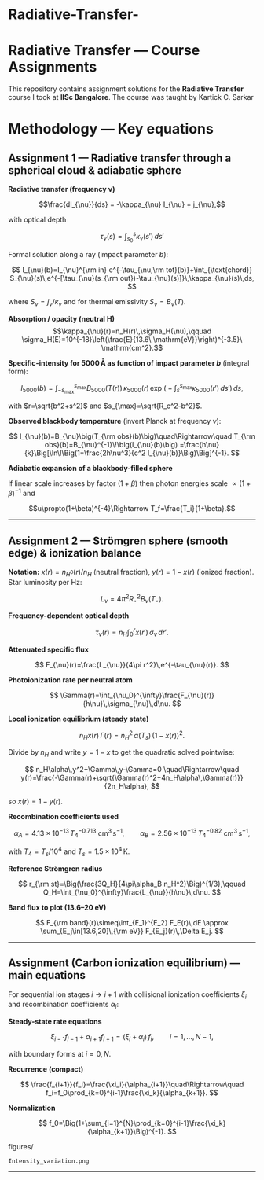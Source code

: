 # Radiative-Transfer-
# Radiative Transfer — Course Assignments

This repository contains assignment solutions for the **Radiative Transfer** course I took at **IISc Bangalore**.
The course was taught by Kartick C. Sarkar

# Methodology — Key equations 

## Assignment 1 — Radiative transfer through a spherical cloud & adiabatic sphere

**Radiative transfer (frequency ν)**  

$$\frac{dI_{\nu}}{ds} = -\kappa_{\nu} I_{\nu} + j_{\nu},$$

with optical depth

$$\tau_{\nu}(s)=\int_{s_0}^{s}\kappa_{\nu}(s')\,ds'$$

Formal solution along a ray (impact parameter $b$):

$$
I_{\nu}(b)=I_{\nu}^{\rm in} e^{-\tau_{\nu,\rm tot}(b)}+\int_{\text{chord}} S_{\nu}(s)\,e^{-[\tau_{\nu}(s_{\rm out})-\tau_{\nu}(s)]}\,\kappa_{\nu}(s)\,ds,
$$

where $S_{\nu}=j_{\nu}/\kappa_{\nu}$ and for thermal emissivity $S_{\nu}=B_{\nu}(T)$.

**Absorption / opacity (neutral H)**  
$$\kappa_{\nu}(r)=n_H(r)\,\sigma_H(\nu),\qquad \sigma_H(E)=10^{-18}\left(\frac{E}{13.6\ \mathrm{eV}}\right)^{-3.5}\ \mathrm{cm^2}.$$

**Specific-intensity for 5000 Å as function of impact parameter $b$** (integral form):

$$
I_{5000}(b)=\int_{-s_{\max}}^{s_{\max}} B_{5000}(T(r))\,\kappa_{5000}(r)\,\exp\!\Big(-\int_{s}^{s_{\max}}\kappa_{5000}(r')\,ds'\Big)\,ds,
$$

with $r=\sqrt{b^2+s^2}$ and $s_{\max}=\sqrt{R_c^2-b^2}$.

**Observed blackbody temperature** (invert Planck at frequency $\nu$):

$$
I_{\nu}(b)=B_{\nu}\big(T_{\rm obs}(b)\big)\quad\Rightarrow\quad
T_{\rm obs}(b)=B_{\nu}^{-1}\!\big(I_{\nu}(b)\big)
=\frac{h\nu}{k}\Big[\ln\!\Big(1+\frac{2h\nu^3}{c^2 I_{\nu}(b)}\Big)\Big]^{-1}.
$$

**Adiabatic expansion of a blackbody-filled sphere**  

If linear scale increases by factor $(1+\beta)$ then photon energies scale $\propto(1+\beta)^{-1}$ and

$$u\propto(1+\beta)^{-4}\Rightarrow T_f=\frac{T_i}{1+\beta}.$$

---

## Assignment 2 — Strömgren sphere (smooth edge) & ionization balance

**Notation:** $x(r)=n_{H^0}(r)/n_H$ (neutral fraction), $y(r)=1-x(r)$ (ionized fraction). Star luminosity per Hz:

$$L_{\nu}=4\pi^2 R_\star^2 B_{\nu}(T_\star).$$

**Frequency-dependent optical depth**

$$
\tau_{\nu}(r)=n_H\int_0^{r} x(r')\,\sigma_{\nu}\,dr'.
$$

**Attenuated specific flux**

$$
F_{\nu}(r)=\frac{L_{\nu}}{4\pi r^2}\,e^{-\tau_{\nu}(r)}.
$$

**Photoionization rate per neutral atom**

$$
\Gamma(r)=\int_{\nu_0}^{\infty}\frac{F_{\nu}(r)}{h\nu}\,\sigma_{\nu}\,d\nu.
$$

**Local ionization equilibrium (steady state)**

$$
n_H x(r)\,\Gamma(r)=n_H^2\,\alpha(T_s)\,(1-x(r))^2.
$$

Divide by $n_H$ and write $y=1-x$ to get the quadratic solved pointwise:

$$
n_H\alpha\,y^2+\Gamma\,y-\Gamma=0
\quad\Rightarrow\quad
y(r)=\frac{-\Gamma(r)+\sqrt{\Gamma(r)^2+4n_H\alpha\,\Gamma(r)}}{2n_H\alpha},
$$

so $x(r)=1-y(r)$.

**Recombination coefficients used**

$$
\alpha_A=4.13\times10^{-13}\,T_4^{-0.713}\ \mathrm{cm^3\,s^{-1}},\qquad
\alpha_B=2.56\times10^{-13}\,T_4^{-0.82}\ \mathrm{cm^3\,s^{-1}},
$$

with $T_4=T_s/10^4$ and $T_s=1.5\times10^4\,$K.

**Reference Strömgren radius**

$$
r_{\rm st}=\Big(\frac{3Q_H}{4\pi\alpha_B n_H^2}\Big)^{1/3},\qquad
Q_H=\int_{\nu_0}^{\infty}\frac{L_{\nu}}{h\nu}\,d\nu.
$$

**Band flux to plot (13.6–20 eV)**

$$
F_{\rm band}(r)\simeq\int_{E_1}^{E_2} F_E(r)\,dE \approx \sum_{E_j\in[13.6,20]\,{\rm eV}} F_{E_j}(r)\,\Delta E_j.
$$

---

## Assignment (Carbon ionization equilibrium) — main equations

For sequential ion stages $i\to i+1$ with collisional ionization coefficients $\xi_i$ and recombination coefficients $\alpha_i$:

**Steady-state rate equations**

$$
\xi_{i-1} f_{i-1} + \alpha_{i+1} f_{i+1} = (\xi_i+\alpha_i)\,f_i,\qquad i=1,\dots,N-1,
$$

with boundary forms at $i=0,N$.

**Recurrence (compact)**

$$
\frac{f_{i+1}}{f_i}=\frac{\xi_i}{\alpha_{i+1}}\quad\Rightarrow\quad
f_i=f_0\prod_{k=0}^{i-1}\frac{\xi_k}{\alpha_{k+1}}.
$$

**Normalization**

$$
f_0=\Big(1+\sum_{i=1}^{N}\prod_{k=0}^{i-1}\frac{\xi_k}{\alpha_{k+1}}\Big)^{-1}.
$$


figures/

    Intensity_variation.png
---




    
